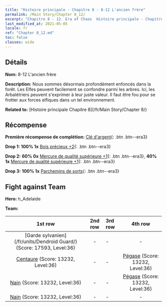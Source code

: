 ```yaml
---
title: "Histoire principale - Chapitre 8 - 8-12 L'ancien frère"
permalink: /Main Story/Chapter 8_12/
excerpt: "Chapitre 8 - 12. Era of Chaos  Histoire principale - Chapitre 8_12. 8-12 L'ancien frère"
last_modified_at: 2021-05-05
locale: fr
ref: "Chapter 8_12.md"
toc: false
classes: wide
---
```


## Détails

 **Nom:** 8-12 L'ancien frère

 **Description:** Nous sommes désormais profondément enfoncés dans la forêt. Les Elfes peuvent facilement se confondre parmi les arbres. Ici, les Arbalétriers peuvent s'exprimer à leur juste valeur. Il faut être fou pour se frotter aux forces elfiques dans un tel environnement.

 **Related to:** [Histoire principale Chapitre 8](/fr/Main Story/Chapter 8/)

## Récompense

 **Première récompense de complétion:** [Clé d'argent](/ItemsFR/con_693/){: .btn .btn--era3}

 **Drop 1:** **100% 1x** [Bois précieux +2](/ItemsFR/mat_27/){: .btn .btn--era3}

 **Drop 2:** **60% 0x** [Mercure de qualité supérieure +1](/ItemsFR/mat_21/){: .btn .btn--era3}, **40% 1x** [Mercure de qualité supérieure +1](/ItemsFR/mat_21/){: .btn .btn--era3}

 **Drop 3:** **100% 1x** [Parchemins de sorts](/ItemsFR/con_694/){: .btn .btn--era3}


## Fight against Team
 **Hero:** h_Adelaide

 **Team:**


  | 1st row | 2nd row | 3rd row | 4th row |
  |:----:|:----:|:----|:----:|
  | [Garde sylvanien](/fr/units/Dendroid Guard/) (Score: 17593, Level:36)  | - | - | - |
  | [Centaure](/fr/units/Centaur/) (Score: 13232, Level:36)  | - | - | [Pégase](/fr/units/Pegasus/) (Score: 13232, Level:36)  |
  | [Nain](/fr/units/Dwarf/) (Score: 13232, Level:36)  | - | - | [Pégase](/fr/units/Pegasus/) (Score: 13232, Level:36)  |
  | [Nain](/fr/units/Dwarf/) (Score: 13232, Level:36)  | - | - | - |


